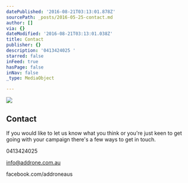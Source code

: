 ```yaml
---
datePublished: '2016-08-21T03:13:01.878Z'
sourcePath: _posts/2016-05-25-contact.md
author: []
via: {}
dateModified: '2016-08-21T03:13:01.038Z'
title: Contact
publisher: {}
description: '0413424025 '
starred: false
inFeed: true
hasPage: false
inNav: false
_type: MediaObject

---
```

<article style=""><img src="https://s3-us-west-2.amazonaws.com/the-grid-img/p/a35d8c0c1d7dd40f0af04db1fd5b68f790cda94f.jpg" /><h1>Contact</h1><p>If you would like to let us know what you think or you're just keen to get going with your campaign there's a few ways to get in touch. </p></article>

0413424025 

info@addrone.com.au 

facebook.com/addroneaus